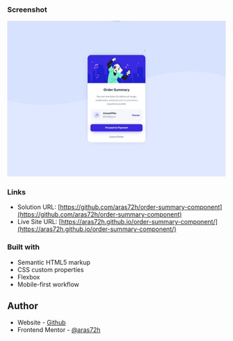 ### Screenshot

![](./screenshot.jpg)

### Links

- Solution URL: [https://github.com/aras72h/order-summary-component](https://github.com/aras72h/order-summary-component)
- Live Site URL: [https://aras72h.github.io/order-summary-component/](https://aras72h.github.io/order-summary-component/)

### Built with

- Semantic HTML5 markup
- CSS custom properties
- Flexbox
- Mobile-first workflow

## Author

- Website - [Github](https://github.com/aras72h)
- Frontend Mentor - [@aras72h](https://www.frontendmentor.io/profile/aras72h)
